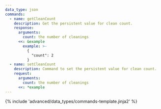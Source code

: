 ```yaml
---
data_type: json
commands:
  - name: getCleanCount
    description: Get the persistent value for clean count.
    response:
      arguments:
        count: the number of cleanings
      <<: &example
        example: >-
          {
            "count": 2
          }
  - name: setCleanCount
    description: Command to set the persistent value for clean count.
    request:
      arguments:
        count: the number of cleanings
      <<: *example
---
```


{% include 'advanced/data_types/commands-template.jinja2' %}
